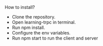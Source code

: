 How to install?
- Clone the repository.
- Open learning-trpc in terminal.
- Run npm install.
- Configure the env variables.
- Run npm start to run the client and server